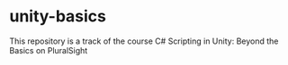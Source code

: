 # unity-basics
This repository is a track of the course C# Scripting in Unity: Beyond the Basics on PluralSight

